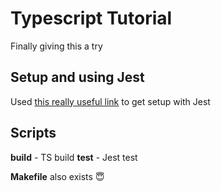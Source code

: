 # Typescript Tutorial

Finally giving this a try

## Setup and using Jest

Used [this really useful link](https://swizec.com/blog/how-to-configure-jest-with-typescript/) to get setup with Jest

## Scripts

**build** - TS build
**test** - Jest test

**Makefile** also exists 😇
